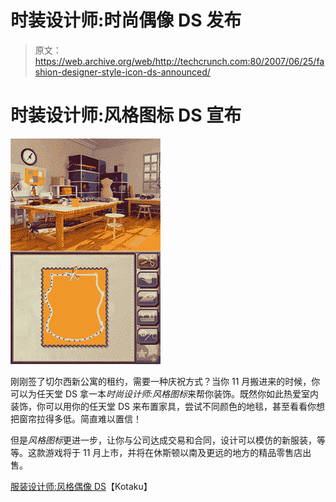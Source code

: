 # 时装设计师:时尚偶像 DS 发布

> 原文：<https://web.archive.org/web/http://techcrunch.com:80/2007/06/25/fashion-designer-style-icon-ds-announced/>

# 时装设计师:风格图标 DS 宣布

![](img/2afa73a18f7d36188785703bfde6ef64.png)

刚刚签了切尔西新公寓的租约，需要一种庆祝方式？当你 11 月搬进来的时候，你可以为任天堂 DS 拿一本*时尚设计师:风格图标*来帮你装饰。既然你如此热爱室内装饰，你可以用你的任天堂 DS 来布置家具，尝试不同颜色的地毯，甚至看看你想把窗帘拉得多低。简直难以置信！

但是*风格图标*更进一步，让你与公司达成交易和合同，设计可以模仿的新服装，等等。这款游戏将于 11 月上市，并将在休斯顿以南及更远的地方的精品零售店出售。

[服装设计师:风格偶像 DS](https://web.archive.org/web/20211107082903/http://kotaku.com/gaming/pret_a_porter/fashion-designer-style-icon-ds-271884.php)【Kotaku】
